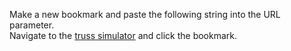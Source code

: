 Make a new bookmark and paste the following string into the URL parameter.  
Navigate to the [truss simulator](https://ei.jhu.edu/truss-simulator/) and click the bookmark.

